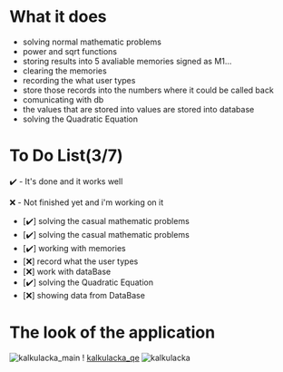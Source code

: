 # What it does

- solving normal mathematic problems
- power and sqrt functions 
- storing results into 5 avaliable memories signed as M1...
- clearing the memories
- recording the what user types
- store those records into the numbers where it could be called back
- comunicating with db
- the values that are stored into values are stored into database
- solving the Quadratic Equation

# To Do List(3/7)

✔️ - It's done and it works well

❌ - Not finished yet and i'm working on it

- [✔️] solving the casual mathematic problems
- [✔️] solving the casual mathematic problems
- [✔️] working with memories
- [❌] record what the user types
- [❌] work with dataBase
- [✔️] solving the Quadratic Equation
- [❌] showing data from DataBase


# The look of the application
![kalkulacka_main](https://user-images.githubusercontent.com/66387359/142734127-d27bc722-c8ce-4e2c-9685-03e6f7f50f66.png)  ! [kalkulacka_qe](https://user-images.githubusercontent.com/66387359/142734129-3141e051-a2cb-48d7-830e-52922647a38a.png)  ![kalkulacka](https://user-images.githubusercontent.com/66387359/142734125-ba7eccbc-ba27-4498-961a-44074b211d1a.png)







